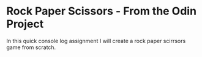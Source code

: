 # Rock Paper Scissors - From the Odin Project

In this quick console log assignment I will create a rock paper scirrsors game from scratch.